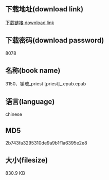 ## 下载地址(download link)
[下载链接 download link](https://voluble-croquembouche-d321dc.netlify.app/?s=3150%E3%80%81%E9%95%87%E9%AD%82_priest+%5Bpriest%5D_.epub)

## 下载密码(download password)
8078

## 名称(book name)
3150、镇魂_priest [priest]_.epub.epub

## 语言(language)
chinese

## MD5
2b743fa3295310de9a9b1f1a6395e2e8

## 大小(filesize)
830.9 KB
